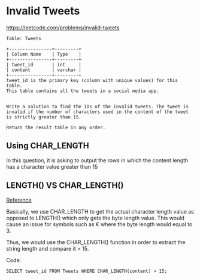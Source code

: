 # Invalid Tweets
https://leetcode.com/problems/invalid-tweets
```
Table: Tweets

+----------------+---------+
| Column Name    | Type    |
+----------------+---------+
| tweet_id       | int     |
| content        | varchar |
+----------------+---------+
tweet_id is the primary key (column with unique values) for this table.
This table contains all the tweets in a social media app.
 

Write a solution to find the IDs of the invalid tweets. The tweet is invalid if the number of characters used in the content of the tweet is strictly greater than 15.

Return the result table in any order.
```

## Using CHAR_LENGTH
In this question, it is asking to output the rows in which the content length has a character value greater than 15

## LENGTH() VS CHAR_LENGTH()
[Reference](https://stackoverflow.com/questions/1734334/mysql-length-vs-char-length?rq=1)

Basically, we use CHAR_LENGTH to get the actual character length value as opposed to LENGTH() which only gets 
the byte length value. This would cause an issue for symbols such as € where the byte length would equal to 3.


Thus, we would use the CHAR_LENGTH() function in order to extract the string length and compare it > 15.

Code:
```
SELECT tweet_id FROM Tweets WHERE CHAR_LENGTH(content) > 15;
```
